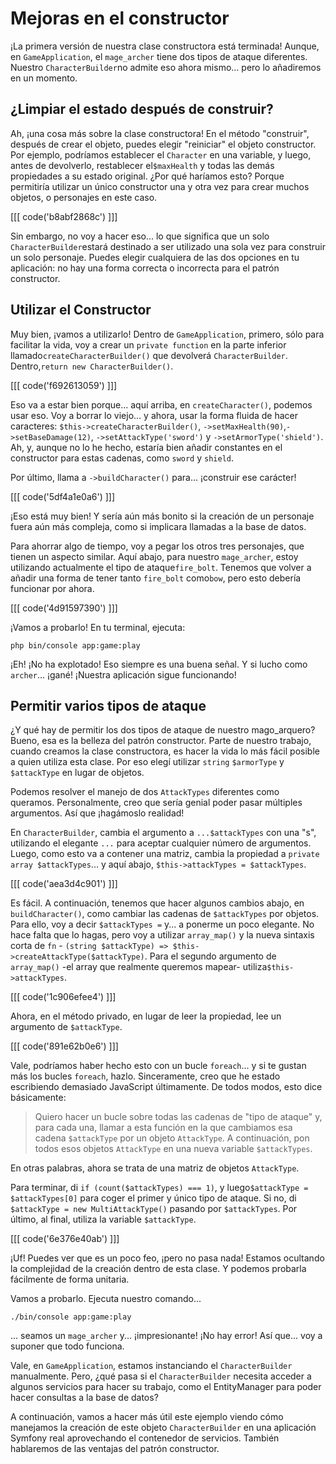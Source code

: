 # Mejoras en el constructor

¡La primera versión de nuestra clase constructora está terminada! Aunque, en `GameApplication`, el `mage_archer` tiene dos tipos de ataque diferentes. Nuestro `CharacterBuilder`no admite eso ahora mismo... pero lo añadiremos en un momento.

## ¿Limpiar el estado después de construir?

Ah, ¡una cosa más sobre la clase constructora! En el método "construir", después de crear el objeto, puedes elegir "reiniciar" el objeto constructor. Por ejemplo, podríamos establecer el `Character` en una variable, y luego, antes de devolverlo, restablecer el`$maxHealth` y todas las demás propiedades a su estado original. ¿Por qué haríamos esto? Porque permitiría utilizar un único constructor una y otra vez para crear muchos objetos, o personajes en este caso.

[[[ code('b8abf2868c') ]]]

Sin embargo, no voy a hacer eso... lo que significa que un solo `CharacterBuilder`estará destinado a ser utilizado una sola vez para construir un solo personaje. Puedes elegir cualquiera de las dos opciones en tu aplicación: no hay una forma correcta o incorrecta para el patrón constructor.

## Utilizar el Constructor

Muy bien, ¡vamos a utilizarlo! Dentro de `GameApplication`, primero, sólo para facilitar la vida, voy a crear un `private function` en la parte inferior llamado`createCharacterBuilder()` que devolverá `CharacterBuilder`. Dentro,`return new CharacterBuilder()`.

[[[ code('f692613059') ]]]

Eso va a estar bien porque... aquí arriba, en `createCharacter()`, podemos usar eso. Voy a borrar lo viejo... y ahora, usar la forma fluida de hacer caracteres: `$this->createCharacterBuilder()`, `->setMaxHealth(90)`,`->setBaseDamage(12)`, `->setAttackType('sword')` y `->setArmorType('shield')`. Ah, y, aunque no lo he hecho, estaría bien añadir constantes en el constructor para estas cadenas, como `sword` y `shield`.

Por último, llama a `->buildCharacter()` para... ¡construir ese carácter!

[[[ code('5df4a1e0a6') ]]]

¡Eso está muy bien! Y sería aún más bonito si la creación de un personaje fuera aún más compleja, como si implicara llamadas a la base de datos.

Para ahorrar algo de tiempo, voy a pegar los otros tres personajes, que tienen un aspecto similar. Aquí abajo, para nuestro `mage_archer`, estoy utilizando actualmente el tipo de ataque`fire_bolt`. Tenemos que volver a añadir una forma de tener tanto `fire_bolt` como`bow`, pero esto debería funcionar por ahora.

[[[ code('4d91597390') ]]]

¡Vamos a probarlo! En tu terminal, ejecuta:

```terminal
php bin/console app:game:play
```

¡Eh! ¡No ha explotado! Eso siempre es una buena señal. Y si lucho como `archer`... ¡gané! ¡Nuestra aplicación sigue funcionando!

## Permitir varios tipos de ataque

¿Y qué hay de permitir los dos tipos de ataque de nuestro mago_arquero? Bueno, esa es la belleza del patrón constructor. Parte de nuestro trabajo, cuando creamos la clase constructora, es hacer la vida lo más fácil posible a quien utiliza esta clase. Por eso elegí utilizar `string` `$armorType` y `$attackType` en lugar de objetos.

Podemos resolver el manejo de dos `AttackTypes` diferentes como queramos. Personalmente, creo que sería genial poder pasar múltiples argumentos. Así que ¡hagámoslo realidad!

En `CharacterBuilder`, cambia el argumento a `...$attackTypes` con una "s", utilizando el elegante `...` para aceptar cualquier número de argumentos. Luego, como esto va a contener una matriz, cambia la propiedad a `private array $attackTypes`... y aquí abajo, `$this->attackTypes = $attackTypes`.

[[[ code('aea3d4c901') ]]]

Es fácil. A continuación, tenemos que hacer algunos cambios abajo, en `buildCharacter()`, como cambiar las cadenas de `$attackTypes` por objetos. Para ello, voy a decir `$attackTypes =` y... a ponerme un poco elegante. No hace falta que lo hagas, pero voy a utilizar `array_map()` y la nueva sintaxis corta de `fn` - `(string
$attackType) => $this->createAttackType($attackType)`. Para el segundo argumento de `array_map()` -el array que realmente queremos mapear- utiliza`$this->attackTypes`.

[[[ code('1c906efee4') ]]]

Ahora, en el método privado, en lugar de leer la propiedad, lee un argumento de `$attackType`.

[[[ code('891e62b0e6') ]]]

Vale, podríamos haber hecho esto con un bucle `foreach`... y si te gustan más los bucles `foreach`, hazlo. Sinceramente, creo que he estado escribiendo demasiado JavaScript últimamente. De todos modos, esto dice básicamente:

> Quiero hacer un bucle sobre todas las cadenas de "tipo de ataque" y, para cada una, llamar a esta
> función en la que cambiamos esa cadena `$attackType` por un objeto `AttackType`.
> A continuación, pon todos esos objetos `AttackType` en una nueva variable `$attackTypes`.

En otras palabras, ahora se trata de una matriz de objetos `AttackType`.

Para terminar, di `if (count($attackTypes) === 1)`, y luego`$attackType = $attackTypes[0]` para coger el primer y único tipo de ataque. Si no, di `$attackType = new MultiAttackType()` pasando por `$attackTypes`. Por último, al final, utiliza la variable `$attackType`.

[[[ code('6e376e40ab') ]]]

¡Uf! Puedes ver que es un poco feo, ¡pero no pasa nada! Estamos ocultando la complejidad de la creación dentro de esta clase. Y podemos probarla fácilmente de forma unitaria.

Vamos a probarlo. Ejecuta nuestro comando...

```terminal-silent
./bin/console app:game:play
```

... seamos un `mage_archer` y... ¡impresionante! ¡No hay error! Así que... voy a suponer que todo funciona.

Vale, en `GameApplication`, estamos instanciando el `CharacterBuilder` manualmente. Pero, ¿qué pasa si el `CharacterBuilder` necesita acceder a algunos servicios para hacer su trabajo, como el EntityManager para poder hacer consultas a la base de datos?

A continuación, vamos a hacer más útil este ejemplo viendo cómo manejamos la creación de este objeto `CharacterBuilder` en una aplicación Symfony real aprovechando el contenedor de servicios. También hablaremos de las ventajas del patrón constructor.
